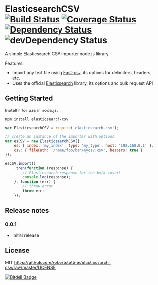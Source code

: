 # ElasticsearchCSV</br>[![Build Status](https://secure.travis-ci.org/robertstettner/elasticsearch-csv.svg?branch=master)](http://travis-ci.org/robertstettner/elasticsearch-csv) [![Coverage Status](https://coveralls.io/repos/robertstettner/elasticsearch-csv/badge.svg)](https://coveralls.io/r/robertstettner/elasticsearch-csv) [![Dependency Status](https://david-dm.org/robertstettner/elasticsearch-csv.svg)](https://david-dm.org/robertstettner/elasticsearch-csv) [![devDependency Status](https://david-dm.org/robertstettner/elasticsearch-csv/dev-status.svg)](https://david-dm.org/robertstettner/elasticsearch-csv#info=devDependencies)

A simple Elasticsearch CSV importer node.js library.

Features:
- Import any text file using [Fast-csv](https://github.com/C2FO/fast-csv), its options for delimiters, headers, etc.
- Uses the official [Elasticsearch](https://github.com/elastic/elasticsearch-js) library, its options and bulk request API

## Getting Started

Install it for use in node.js:
```
npm install elasticsearch-csv
```

```javascript
var ElasticsearchCSV = require('elasticsearch-csv');

// create an instance of the importer with options
var esCSV = new ElasticsearchCSV({
    es: { index: 'my_index', type: 'my_type', host: '192.168.0.1' },
    csv: { filePath: '/home/foo/bar/mycsv.csv', headers: true }
});

esCSV.import()
    .then(function (response) {
        // Elasticsearch response for the bulk insert
        console.log(response);
    }, function (err) {
        // throw error
        throw err;
    });
```

## Release notes

### 0.0.1
- Initial release

## License

MIT <https://github.com/robertstettner/elasticsearch-csv/raw/master/LICENSE>

[![Bitdeli Badge](https://d2weczhvl823v0.cloudfront.net/robertstettner/elasticsearch-csv/trend.png)](https://bitdeli.com/free "Bitdeli Badge")
